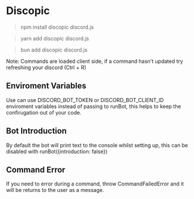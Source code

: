 # Discopic

> npm install discopic discord.js

> yarn add discopic discord.js

> bun add discopic discord.js

Note: Commands are loaded client side, if a command hasn't updated try refreshing your discord (Ctrl + R)

## Enviroment Variables

Use can use DISCORD_BOT_TOKEN or DISCORD_BOT_CLIENT_ID enviroment variables instead of passing to runBot,
this helps to keep the confirugation out of your code.

## Bot Introduction

By default the bot will print text to the console whilst setting up, this can be disabled with runBot({introduction: false})

## Command Error

If you need to error during a command, throw CommandFailedError and it will be returns to the user as a message.
